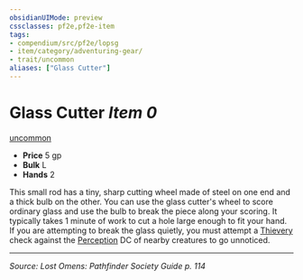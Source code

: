 ```yaml
---
obsidianUIMode: preview
cssclasses: pf2e,pf2e-item
tags:
- compendium/src/pf2e/lopsg
- item/category/adventuring-gear/
- trait/uncommon
aliases: ["Glass Cutter"]
---
```

# Glass Cutter *Item 0*  
[uncommon](rules/traits/uncommon.md "Uncommon Rarity Trait")  

- **Price** 5 gp
- **Bulk** L
- **Hands** 2

This small rod has a tiny, sharp cutting wheel made of steel on one end and a thick bulb on the other. You can use the glass cutter's wheel to score ordinary glass and use the bulb to break the piece along your scoring. It typically takes 1 minute of work to cut a hole large enough to fit your hand. If you are attempting to break the glass quietly, you must attempt a [Thievery](compendium/skills.md#Thievery) check against the [Perception](compendium/skills.md#Perception) DC of nearby creatures to go unnoticed.


---
*Source: Lost Omens: Pathfinder Society Guide p. 114*